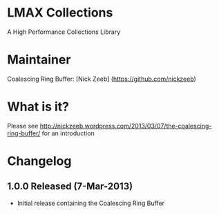 LMAX Collections
==============

A High Performance Collections Library

Maintainer
==========

Coalescing Ring Buffer:
[Nick Zeeb] (https://github.com/nickzeeb)

What is it?
==========

Please see http://nickzeeb.wordpress.com/2013/03/07/the-coalescing-ring-buffer/ for an introduction

Changelog
==========

## 1.0.0 Released (7-Mar-2013)

- Initial release containing the Coalescing Ring Buffer
